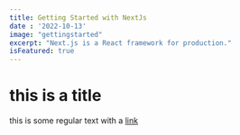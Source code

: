 ```yaml
---
title: Getting Started with NextJs
date : '2022-10-13'
image: "gettingstarted"
excerpt: "Next.js is a React framework for production."
isFeatured: true
---
```


# this is a title

this is some regular text with a [link](https://google.com)